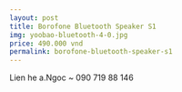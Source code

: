 ```yaml
---
layout: post
title: Borofone Bluetooth Speaker S1
img: yoobao-bluetooth-4-0.jpg
price: 490.000 vnd
permalink: borofone-bluetooth-speaker-s1
---
```

Lien he a.Ngoc ~ 090 719 88 146
